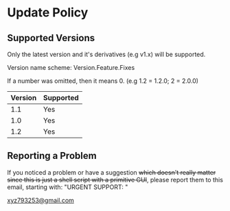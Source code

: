 # Update Policy

## Supported Versions

Only the latest version and it's derivatives (e.g v1.x) will be supported.

Version name scheme: Version.Feature.Fixes

If a number was omitted, then it means 0.
(e.g 1.2 = 1.2.0; 2 = 2.0.0)

| Version | Supported          |
| ------- | ------------------ |
| 1.1     | Yes                |
| 1.0     | Yes                |
| 1.2     | Yes                |

## Reporting a Problem

If you noticed a problem or have a suggestion ~~which doesn't really matter
since this is just a shell script with a primitive GUI~~, please report 
them to this email, starting with: "URGENT SUPPORT: <your problem>"

xyz793253@gmail.com
